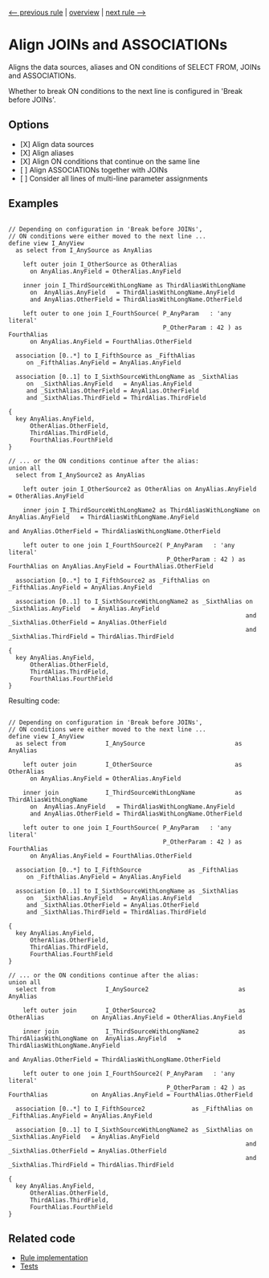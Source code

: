 [<-- previous rule](DdlAlignFieldListsRule.md) | [overview](../rules.md) | [next rule -->](DdlAlignSelectListRule.md)

# Align JOINs and ASSOCIATIONs

Aligns the data sources, aliases and ON conditions of SELECT FROM, JOINs and ASSOCIATIONs.

Whether to break ON conditions to the next line is configured in 'Break before JOINs'.

## Options

* \[X\] Align data sources
* \[X\] Align aliases
* \[X\] Align ON conditions that continue on the same line
* \[ \] Align ASSOCIATIONs together with JOINs
* \[ \] Consider all lines of multi-line parameter assignments

## Examples


```ASDDLS

// Depending on configuration in 'Break before JOINs',
// ON conditions were either moved to the next line ...
define view I_AnyView
  as select from I_AnySource as AnyAlias

    left outer join I_OtherSource as OtherAlias
      on AnyAlias.AnyField = OtherAlias.AnyField

    inner join I_ThirdSourceWithLongName as ThirdAliasWithLongName
      on  AnyAlias.AnyField   = ThirdAliasWithLongName.AnyField
      and AnyAlias.OtherField = ThirdAliasWithLongName.OtherField

    left outer to one join I_FourthSource( P_AnyParam   : 'any literal'
                                           P_OtherParam : 42 ) as FourthAlias
      on AnyAlias.AnyField = FourthAlias.OtherField

  association [0..*] to I_FifthSource as _FifthAlias
     on _FifthAlias.AnyField = AnyAlias.AnyField

  association [0..1] to I_SixthSourceWithLongName as _SixthAlias
     on  _SixthAlias.AnyField   = AnyAlias.AnyField
     and _SixthAlias.OtherField = AnyAlias.OtherField
     and _SixthAlias.ThirdField = ThirdAlias.ThirdField

{
  key AnyAlias.AnyField,
      OtherAlias.OtherField,
      ThirdAlias.ThirdField,
      FourthAlias.FourthField
}

// ... or the ON conditions continue after the alias:
union all
  select from I_AnySource2 as AnyAlias

    left outer join I_OtherSource2 as OtherAlias on AnyAlias.AnyField = OtherAlias.AnyField

    inner join I_ThirdSourceWithLongName2 as ThirdAliasWithLongName on  AnyAlias.AnyField   = ThirdAliasWithLongName.AnyField
                                                                    and AnyAlias.OtherField = ThirdAliasWithLongName.OtherField

    left outer to one join I_FourthSource2( P_AnyParam   : 'any literal'
                                            P_OtherParam : 42 ) as FourthAlias on AnyAlias.AnyField = FourthAlias.OtherField

  association [0..*] to I_FifthSource2 as _FifthAlias on _FifthAlias.AnyField = AnyAlias.AnyField

  association [0..1] to I_SixthSourceWithLongName2 as _SixthAlias on  _SixthAlias.AnyField   = AnyAlias.AnyField
                                                                  and _SixthAlias.OtherField = AnyAlias.OtherField
                                                                  and _SixthAlias.ThirdField = ThirdAlias.ThirdField

{
  key AnyAlias.AnyField,
      OtherAlias.OtherField,
      ThirdAlias.ThirdField,
      FourthAlias.FourthField
}
```

Resulting code:

```ASDDLS

// Depending on configuration in 'Break before JOINs',
// ON conditions were either moved to the next line ...
define view I_AnyView
  as select from           I_AnySource                         as AnyAlias

    left outer join        I_OtherSource                       as OtherAlias
      on AnyAlias.AnyField = OtherAlias.AnyField

    inner join             I_ThirdSourceWithLongName           as ThirdAliasWithLongName
      on  AnyAlias.AnyField   = ThirdAliasWithLongName.AnyField
      and AnyAlias.OtherField = ThirdAliasWithLongName.OtherField

    left outer to one join I_FourthSource( P_AnyParam   : 'any literal'
                                           P_OtherParam : 42 ) as FourthAlias
      on AnyAlias.AnyField = FourthAlias.OtherField

  association [0..*] to I_FifthSource             as _FifthAlias
     on _FifthAlias.AnyField = AnyAlias.AnyField

  association [0..1] to I_SixthSourceWithLongName as _SixthAlias
     on  _SixthAlias.AnyField   = AnyAlias.AnyField
     and _SixthAlias.OtherField = AnyAlias.OtherField
     and _SixthAlias.ThirdField = ThirdAlias.ThirdField

{
  key AnyAlias.AnyField,
      OtherAlias.OtherField,
      ThirdAlias.ThirdField,
      FourthAlias.FourthField
}

// ... or the ON conditions continue after the alias:
union all
  select from              I_AnySource2                         as AnyAlias

    left outer join        I_OtherSource2                       as OtherAlias             on AnyAlias.AnyField = OtherAlias.AnyField

    inner join             I_ThirdSourceWithLongName2           as ThirdAliasWithLongName on  AnyAlias.AnyField   = ThirdAliasWithLongName.AnyField
                                                                                          and AnyAlias.OtherField = ThirdAliasWithLongName.OtherField

    left outer to one join I_FourthSource2( P_AnyParam   : 'any literal'
                                            P_OtherParam : 42 ) as FourthAlias            on AnyAlias.AnyField = FourthAlias.OtherField

  association [0..*] to I_FifthSource2             as _FifthAlias on _FifthAlias.AnyField = AnyAlias.AnyField

  association [0..1] to I_SixthSourceWithLongName2 as _SixthAlias on  _SixthAlias.AnyField   = AnyAlias.AnyField
                                                                  and _SixthAlias.OtherField = AnyAlias.OtherField
                                                                  and _SixthAlias.ThirdField = ThirdAlias.ThirdField

{
  key AnyAlias.AnyField,
      OtherAlias.OtherField,
      ThirdAlias.ThirdField,
      FourthAlias.FourthField
}
```

## Related code

* [Rule implementation](../../com.sap.adt.abapcleaner/src/com/sap/adt/abapcleaner/rules/ddl/alignment/DdlAlignDataSourcesRule.java)
* [Tests](../../test/com.sap.adt.abapcleaner.test/src/com/sap/adt/abapcleaner/rules/ddl/alignment/DdlAlignDataSourcesTest.java)

